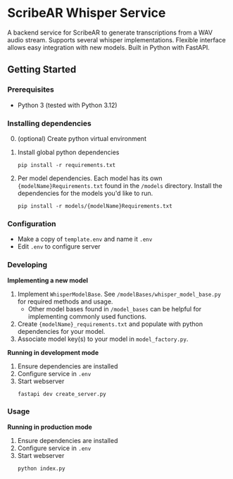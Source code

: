 # ScribeAR Whisper Service

A backend service for ScribeAR to generate transcriptions from a WAV audio stream. Supports several whisper implementations. Flexible interface allows easy integration with new models. Built in Python with FastAPI.

## Getting Started

### Prerequisites

* Python 3 (tested with Python 3.12)

### Installing dependencies

0. (optional) Create python virtual environment
1. Install global python dependencies
      ```
      pip install -r requirements.txt
      ```

2. Per model dependencies. Each model has its own `{modelName}Requirements.txt` found in the `/models` directory. Install the dependencies for the models you'd like to run.
    ```
    pip install -r models/{modelName}Requirements.txt
    ```

### Configuration

* Make a copy of `template.env` and name it `.env`
* Edit `.env` to configure server

### Developing

**Implementing a new model**

1. Implement `WhisperModelBase`. See `/modelBases/whisper_model_base.py` for required methods and usage.
    * Other model bases found in `/model_bases` can be helpful for implementing commonly used functions.
2. Create `{modelName}_requirements.txt` and populate with python dependencies for your model.
3. Associate model key(s) to your model in `model_factory.py`. 

**Running in development mode**

1. Ensure dependencies are installed
2. Configure service in `.env`
3. Start webserver
    ```
    fastapi dev create_server.py
    ```

### Usage

**Running in production mode**

1. Ensure dependencies are installed
2. Configure service in `.env`
3. Start webserver
    ```
    python index.py
    ```